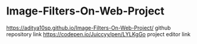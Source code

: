 # Image-Filters-On-Web-Project
https://aditya10sp.github.io/Image-Filters-On-Web-Project/ github repository link
https://codepen.io/Juiccyy/pen/LYLKgGo project editor link

